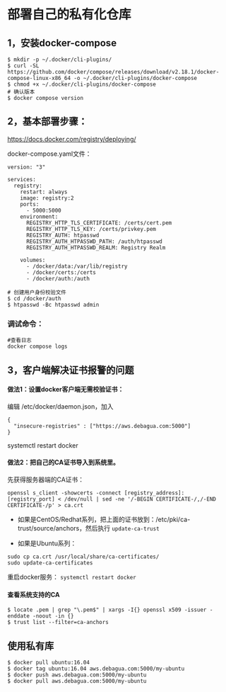 # 部署自己的私有化仓库



## 1，安装docker-compose
```
$ mkdir -p ~/.docker/cli-plugins/
$ curl -SL https://github.com/docker/compose/releases/download/v2.18.1/docker-compose-linux-x86_64 -o ~/.docker/cli-plugins/docker-compose
$ chmod +x ~/.docker/cli-plugins/docker-compose
# 确认版本
$ docker compose version

```

## 2，基本部署步骤：
https://docs.docker.com/registry/deploying/

docker-compose.yaml文件：
```
version: "3"

services:
  registry:
    restart: always
    image: registry:2
    ports:
      - 5000:5000
    environment:
      REGISTRY_HTTP_TLS_CERTIFICATE: /certs/cert.pem
      REGISTRY_HTTP_TLS_KEY: /certs/privkey.pem
      REGISTRY_AUTH: htpasswd
      REGISTRY_AUTH_HTPASSWD_PATH: /auth/htpasswd
      REGISTRY_AUTH_HTPASSWD_REALM: Registry Realm

    volumes:
      - /docker/data:/var/lib/registry
      - /docker/certs:/certs
      - /docker/auth:/auth
```
```
# 创建用户身份校验文件
$ cd /docker/auth
$ htpasswd -Bc htpasswd admin
```
### 调试命令：

```
#查看日志
docker compose logs
```
## 3，客户端解决证书报警的问题

#### 做法1：设置docker客户端无需校验证书：

编辑  /etc/docker/daemon.json，加入

```
{
  "insecure-registries" : ["https://aws.debagua.com:5000"]
}
```

 systemctl restart docker

#### 做法2：把自己的CA证书导入到系统里。

先获得服务器端的CA证书：


  ```
  openssl s_client -showcerts -connect [registry_address]:[registry_port] < /dev/null | sed -ne '/-BEGIN CERTIFICATE-/,/-END CERTIFICATE-/p' > ca.crt
  ```

- 如果是CentOS/Redhat系列，把上面的证书放到：/etc/pki/ca-trust/source/anchors，然后执行 `update-ca-trust`

- 如果是Ubuntu系列：

```
sudo cp ca.crt /usr/local/share/ca-certificates/
sudo update-ca-certificates
```

重启docker服务： `systemctl restart docker`

#### 查看系统支持的CA
```
$ locate .pem | grep "\.pem$" | xargs -I{} openssl x509 -issuer -enddate -noout -in {}
$ trust list --filter=ca-anchors
```


## 使用私有库
```
$ docker pull ubuntu:16.04
$ docker tag ubuntu:16.04 aws.debagua.com:5000/my-ubuntu
$ docker push aws.debagua.com:5000/my-ubuntu
$ docker pull aws.debagua.com:5000/my-ubuntu
```
